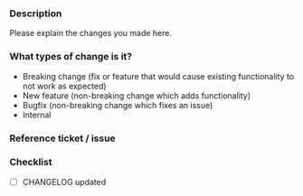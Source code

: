 ### Description
Please explain the changes you made here.

### What types of change is it?
<!-- Delete the lines that don't apply -->
- Breaking change (fix or feature that would cause existing functionality to not work as expected)
- New feature (non-breaking change which adds functionality)
- Bugfix (non-breaking change which fixes an issue)
- Internal


### Reference ticket / issue
<!-- Trello ticket: or Issue: -->

### Checklist
- [ ] CHANGELOG updated
